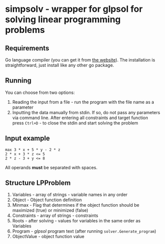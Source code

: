 # simpsolv - wrapper for glpsol for solving linear programming problems

## Requirements

Go language compiler (you can get it from [the website](https://golang.org/)). The installation is straightforward, just install like any other go package.

## Running

You can choose from two options:

1. Reading the input from a file - run the program with the file name as a parameter
2. Inputting the data manually from stdin. If so, do not pass any parameters via command line. After entering all constraints and target function press `Ctrl+D` - to close the stdin and start solving the problem

## Input example

```
max 3 * x + 5 * y - 2 * z
2 * x + 3 * z <= 5
2 * z - 3 + y <= 8
```

All operands **must** be separated with spaces.

## Structure LPProblem

1. Variables - array of strings - variable names in any order
2. Object - Object function definition 
3. Minmax - Flag that determines if the object function should be maximized (true) or minimized (false)
4. Constraints - array of strings - constraints
5. Roots - after solving - values for variables in the same order as Variables
6. Program - _glpsol_ program text (after running `solver.Generate_program`)
7. ObjectValue - object function value
